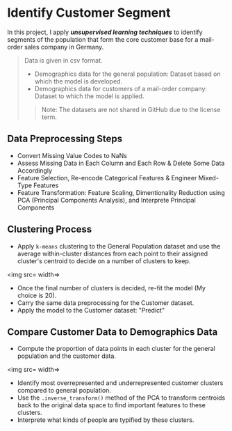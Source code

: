 # Identify Customer Segment

In this project, I apply ***unsupervised learning techniques*** to identify segments of the population that form the core customer base for a mail-order sales company in Germany. 

> Data is given in csv format. 
> - Demographics data for the general population: Dataset based on which the model is developed.
> - Demographics data for customers of a mail-order company: Dataset to which the model is applied.
>> Note: The datasets are not shared in GitHub due to the license term. 



## Data Preprocessing Steps
- Convert Missing Value Codes to NaNs
- Assess Missing Data in Each Column and Each Row & Delete Some Data Accordingly
- Feature Selection, Re-encode Categorical Features & Engineer Mixed-Type Features
- Feature Transformation: Feature Scaling, Dimentionality Reduction using PCA (Principal Components Analysis), and Interprete Principal Components

## Clustering Process
- Apply `k-means` clustering to the General Population dataset and use the average within-cluster distances from each point to their assigned cluster's centroid to decide on a number of clusters to keep.

<img src= width=>
- Once the final number of clusters is decided, re-fit the model (My choice is 20).
- Carry the same data preprocessing for the Customer dataset.
- Apply the model to the Customer dataset: "Predict"

## Compare Customer Data to Demographics Data
- Compute the proportion of data points in each cluster for the general population and the customer data. 

<img src=  width=>

- Identify most overrepresented and underrepresented customer clusters compared to general population.
- Use the `.inverse_transform()` method of the PCA to transform centroids back to the original data space to find important features to these clusters.
- Interprete what kinds of people are typified by these clusters. 
